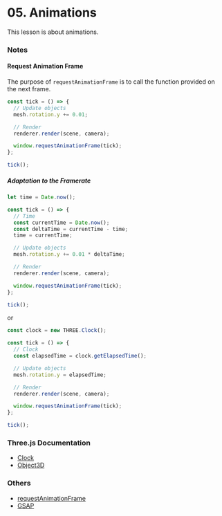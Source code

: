 # 05. Animations

This lesson is about animations.

### Notes

#### Request Animation Frame

The purpose of `requestAnimationFrame` is to call the function provided on the next frame.

```js
const tick = () => {
  // Update objects
  mesh.rotation.y += 0.01;

  // Render
  renderer.render(scene, camera);

  window.requestAnimationFrame(tick);
};

tick();
```

##### Adaptation to the Framerate

```js
let time = Date.now();

const tick = () => {
  // Time
  const currentTime = Date.now();
  const deltaTime = currentTime - time;
  time = currentTime;

  // Update objects
  mesh.rotation.y += 0.01 * deltaTime;

  // Render
  renderer.render(scene, camera);

  window.requestAnimationFrame(tick);
};

tick();
```
or

```js
const clock = new THREE.Clock();

const tick = () => {
  // Clock
  const elapsedTime = clock.getElapsedTime();

  // Update objects
  mesh.rotation.y = elapsedTime;

  // Render
  renderer.render(scene, camera);

  window.requestAnimationFrame(tick);
};

tick();
```

### Three.js Documentation

- [Clock](https://threejs.org/docs/#api/en/core/Clock)
- [Object3D](https://threejs.org/docs/#api/en/core/Object3D)

### Others

- [requestAnimationFrame](https://developer.mozilla.org/docs/Web/API/window/requestAnimationFrame)
- [GSAP](https://greensock.com/gsap/)
